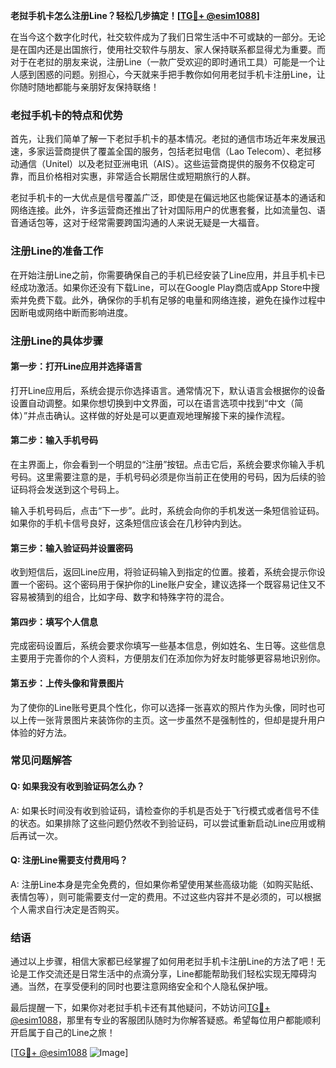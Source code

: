 **老挝手机卡怎么注册Line？轻松几步搞定！[[TG💪+ @esim1088](https://t.me/s/esim1088)]**

在当今这个数字化时代，社交软件成为了我们日常生活中不可或缺的一部分。无论是在国内还是出国旅行，使用社交软件与朋友、家人保持联系都显得尤为重要。而对于在老挝的朋友来说，注册Line（一款广受欢迎的即时通讯工具）可能是一个让人感到困惑的问题。别担心，今天就来手把手教你如何用老挝手机卡注册Line，让你随时随地都能与亲朋好友保持联络！

### 老挝手机卡的特点和优势

首先，让我们简单了解一下老挝手机卡的基本情况。老挝的通信市场近年来发展迅速，多家运营商提供了覆盖全国的服务，包括老挝电信（Lao Telecom）、老挝移动通信（Unitel）以及老挝亚洲电讯（AIS）。这些运营商提供的服务不仅稳定可靠，而且价格相对实惠，非常适合长期居住或短期旅行的人群。

老挝手机卡的一大优点是信号覆盖广泛，即使是在偏远地区也能保证基本的通话和网络连接。此外，许多运营商还推出了针对国际用户的优惠套餐，比如流量包、语音通话包等，这对于经常需要跨国沟通的人来说无疑是一大福音。

### 注册Line的准备工作

在开始注册Line之前，你需要确保自己的手机已经安装了Line应用，并且手机卡已经成功激活。如果你还没有下载Line，可以在Google Play商店或App Store中搜索并免费下载。此外，确保你的手机有足够的电量和网络连接，避免在操作过程中因断电或网络中断而影响进度。

### 注册Line的具体步骤

#### 第一步：打开Line应用并选择语言

打开Line应用后，系统会提示你选择语言。通常情况下，默认语言会根据你的设备设置自动调整。如果你想切换到中文界面，可以在语言选项中找到“中文（简体）”并点击确认。这样做的好处是可以更直观地理解接下来的操作流程。

#### 第二步：输入手机号码

在主界面上，你会看到一个明显的“注册”按钮。点击它后，系统会要求你输入手机号码。这里需要注意的是，手机号码必须是你当前正在使用的号码，因为后续的验证码将会发送到这个号码上。

输入手机号码后，点击“下一步”。此时，系统会向你的手机发送一条短信验证码。如果你的手机卡信号良好，这条短信应该会在几秒钟内到达。

#### 第三步：输入验证码并设置密码

收到短信后，返回Line应用，将验证码输入到指定的位置。接着，系统会提示你设置一个密码。这个密码用于保护你的Line账户安全，建议选择一个既容易记住又不容易被猜到的组合，比如字母、数字和特殊字符的混合。

#### 第四步：填写个人信息

完成密码设置后，系统会要求你填写一些基本信息，例如姓名、生日等。这些信息主要用于完善你的个人资料，方便朋友们在添加你为好友时能够更容易地识别你。

#### 第五步：上传头像和背景图片

为了使你的Line账号更具个性化，你可以选择一张喜欢的照片作为头像，同时也可以上传一张背景图片来装饰你的主页。这一步虽然不是强制性的，但却是提升用户体验的好方法。

### 常见问题解答

#### Q: 如果我没有收到验证码怎么办？

A: 如果长时间没有收到验证码，请检查你的手机是否处于飞行模式或者信号不佳的状态。如果排除了这些问题仍然收不到验证码，可以尝试重新启动Line应用或稍后再试一次。

#### Q: 注册Line需要支付费用吗？

A: 注册Line本身是完全免费的，但如果你希望使用某些高级功能（如购买贴纸、表情包等），则可能需要支付一定的费用。不过这些内容并不是必须的，可以根据个人需求自行决定是否购买。

### 结语

通过以上步骤，相信大家都已经掌握了如何用老挝手机卡注册Line的方法了吧！无论是工作交流还是日常生活中的点滴分享，Line都能帮助我们轻松实现无障碍沟通。当然，在享受便利的同时也要注意网络安全和个人隐私保护哦。

最后提醒一下，如果你对老挝手机卡还有其他疑问，不妨访问[TG💪+ @esim1088](https://t.me/s/esim1088)，那里有专业的客服团队随时为你解答疑惑。希望每位用户都能顺利开启属于自己的Line之旅！

[[TG💪+ @esim1088](https://t.me/s/esim1088) ![Image](https://i.postimg.cc/4NQfJmqS/Snipaste-2025-05-13-00-14-12.png)]